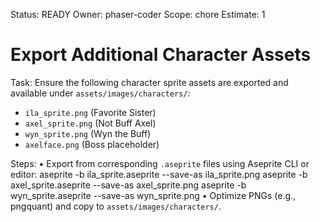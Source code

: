 Status: READY
Owner: phaser-coder
Scope: chore
Estimate: 1

# Export Additional Character Assets

Task: Ensure the following character sprite assets are exported and available under `assets/images/characters/`:
  - `ila_sprite.png` (Favorite Sister)
  - `axel_sprite.png` (Not Buff Axel)
  - `wyn_sprite.png` (Wyn the Buff)
  - `axelface.png` (Boss placeholder)
  
Steps:
  • Export from corresponding `.aseprite` files using Aseprite CLI or editor:
      aseprite -b ila_sprite.aseprite --save-as ila_sprite.png
      aseprite -b axel_sprite.aseprite --save-as axel_sprite.png
      aseprite -b wyn_sprite.aseprite --save-as wyn_sprite.png
  • Optimize PNGs (e.g., pngquant) and copy to `assets/images/characters/`.